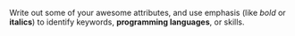 Write out some of your awesome attributes, and use emphasis (like *bold* or __italics__) to identify keywords, **programming languages**, or skills. 
